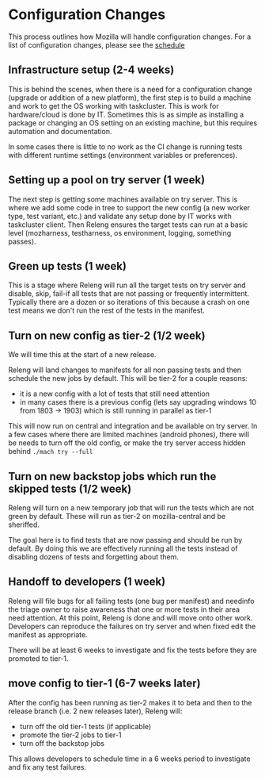 # Configuration Changes

This process outlines how Mozilla will handle configuration changes.  For a list of configuration changes, please see the [schedule](schedule.md)

## Infrastructure setup (2-4 weeks)

This is behind the scenes, when there is a need for a configuration change (upgrade or addition of a new platform), the first step
is to build a machine and work to get the OS working with taskcluster.  This is work for hardware/cloud is done by IT.  Sometimes
this is as simple as installing a package or changing an OS setting on an existing machine, but this requires automation and documentation.

In some cases there is little to no work as the CI change is running tests with different runtime settings (environment variables or preferences).


## Setting up a pool on try server (1 week)

The next step is getting some machines available on try server.  This is where we add some code in tree to support the new config
(a new worker type, test variant, etc.) and validate any setup done by IT works with taskcluster client.  Then Releng ensures the target tests
can run at a basic level (mozharness, testharness, os environment, logging, something passes).


## Green up tests (1 week)

This is a stage where Releng will run all the target tests on try server and disable, skip, fail-if all tests that are not passing or frequently
intermittent.  Typically there are a dozen or so iterations of this because a crash on one test means we don't run the rest of the tests in the
manifest.


## Turn on new config as tier-2 (1/2 week)

We will time this at the start of a new release.

Releng will land changes to manifests for all non passing tests and then schedule the new jobs by default.  This will be tier-2 for a couple reasons:
 * it is a new config with a lot of tests that still need attention
 * in many cases there is a previous config (lets say upgrading windows 10 from 1803 -> 1903) which is still running in parallel as tier-1

This will now run on central and integration and be available on try server.  In a few cases where there are limited machines (android phones),
there will be needs to turn off the old config, or make the try server access hidden behind `./mach try --full`


## Turn on new backstop jobs which run the skipped tests (1/2 week)

Releng will turn on a new temporary job that will run the tests which are not green by default.  These will run as tier-2 on mozilla-central and be sheriffed.

The goal here is to find tests that are now passing and should be run by default.  By doing this we are effectively running all the tests instead of
disabling dozens of tests and forgetting about them.


## Handoff to developers (1 week)

Releng will file bugs for all failing tests (one bug per manifest) and needinfo the triage owner to raise awareness that one or more tests in their area need
attention.  At this point, Releng is done and will move onto other work.  Developers can reproduce the failures on try server and when fixed edit the manifest
as appropriate.

There will be at least 6 weeks to investigate and fix the tests before they are promoted to tier-1.


## move config to tier-1 (6-7 weeks later)

After the config has been running as tier-2 makes it to beta and then to the release branch (i.e. 2 new releases later), Releng will:
 * turn off the old tier-1 tests (if applicable)
 * promote the tier-2 jobs to tier-1
 * turn off the backstop jobs

This allows developers to schedule time in a 6 weeks period to investigate and fix any test failures.

